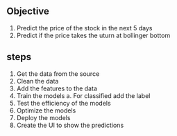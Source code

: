 Objective
-------------------
1. Predict the price of the stock in the next 5 days
2. Predict if the price takes the uturn at bollinger bottom

steps
-------------------
1. Get the data from the source
2. Clean the data
3. Add the features to the data
4. Train the models
    a. For classified add the label 
5. Test the efficiency of the models
6. Optimize the models
7. Deploy the models
8. Create the UI to show the predictions

